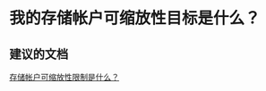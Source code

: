 <properties
    pageTitle="我的存储帐户可缩放性目标是什么？"
    description="我的存储帐户可缩放性目标是什么？"
    service="microsoft.classicstorage"
    resource="storageaccounts"
    authors="kasparks"
    displayOrder="5"
    selfHelpType="resource"
    supportTopicIds=""
    resourceTags=""
    productPesIds=""
    cloudEnvironments="public"
/>


# 我的存储帐户可缩放性目标是什么？

## **建议的文档**
[存储帐户可缩放性限制是什么？](http://go.microsoft.com/fwlink/?LinkId=785092)



<!--HONumber=Jun16_HO3-->


